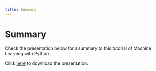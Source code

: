 ```yaml
---
title: Summary
---
```


# Summary

Check the presentation below for a summary to this tutorial of Machine Learning with Python.

Click [here]({{site.baseurl}}/presentations/Summary.pdf) to download the presentation.


